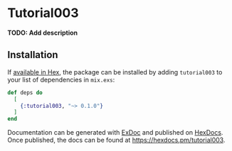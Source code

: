 # Tutorial003

**TODO: Add description**

## Installation

If [available in Hex](https://hex.pm/docs/publish), the package can be installed
by adding `tutorial003` to your list of dependencies in `mix.exs`:

```elixir
def deps do
  [
    {:tutorial003, "~> 0.1.0"}
  ]
end
```

Documentation can be generated with [ExDoc](https://github.com/elixir-lang/ex_doc)
and published on [HexDocs](https://hexdocs.pm). Once published, the docs can
be found at <https://hexdocs.pm/tutorial003>.

